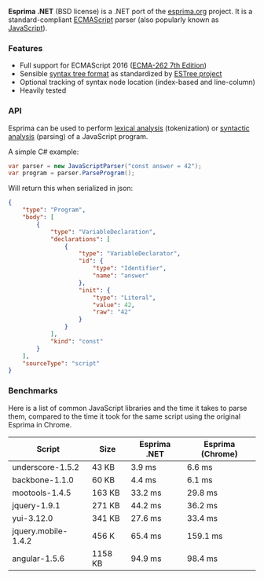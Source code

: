 **Esprima .NET** (BSD license) is a .NET port of the [esprima.org](http://esprima.org) project.
It is a standard-compliant [ECMAScript](http://www.ecma-international.org/publications/standards/Ecma-262.htm)
parser (also popularly known as
[JavaScript](https://en.wikipedia.org/wiki/JavaScript)).

### Features

- Full support for ECMAScript 2016 ([ECMA-262 7th Edition](http://www.ecma-international.org/publications/standards/Ecma-262.htm))
- Sensible [syntax tree format](https://github.com/estree/estree/blob/master/es5.md) as standardized by [ESTree project](https://github.com/estree/estree)
- Optional tracking of syntax node location (index-based and line-column)
- Heavily tested

### API

Esprima can be used to perform [lexical analysis](https://en.wikipedia.org/wiki/Lexical_analysis) (tokenization) or [syntactic analysis](https://en.wikipedia.org/wiki/Parsing) (parsing) of a JavaScript program.

A simple C# example:

```csharp
var parser = new JavaScriptParser("const answer = 42");
var program = parser.ParseProgram();
```

Will return this when serialized in json:

```json
{
    "type": "Program",
    "body": [
        {
            "type": "VariableDeclaration",
            "declarations": [
                {
                    "type": "VariableDeclarator",
                    "id": {
                        "type": "Identifier",
                        "name": "answer"
                    },
                    "init": {
                        "type": "Literal",
                        "value": 42,
                        "raw": "42"
                    }
                }
            ],
            "kind": "const"
        }
    ],
    "sourceType": "script"
}
```

### Benchmarks

Here is a list of common JavaScript libraries and the time it takes to parse them, 
compared to the time it took for the same script using the original Esprima in Chrome.

| Script | Size | Esprima .NET | Esprima (Chrome) |
| --- | --- | --- | --- |
| underscore-1.5.2 | 43 KB | 3.9 ms | 6.6 ms |
| backbone-1.1.0 | 60 KB | 4.4 ms | 6.1 ms |
| mootools-1.4.5 | 163 KB | 33.2 ms | 29.8 ms | 
| jquery-1.9.1 | 271 KB | 44.2 ms | 36.2 ms |
| yui-3.12.0| 341 KB | 27.6 ms | 33.4 ms |
| jquery.mobile-1.4.2 | 456 K | 65.4 ms | 159.1 ms | 
| angular-1.5.6 | 1158 KB | 94.9 ms | 98.4 ms |